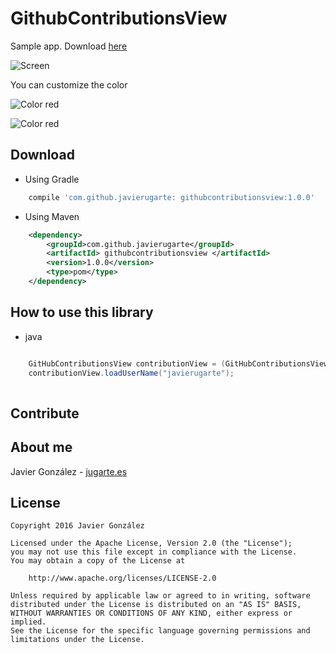 GithubContributionsView
=======


Sample app. Download [here](https://raw.githubusercontent.com/javierugarte/GithubContributionsView/master/resources/apk/sample_debug.apk)

![Screen](https://raw.githubusercontent.com/javierugarte/GithubContributionsView/master/resources/images/screen_app.png)

You can customize the color

![Color red](https://raw.githubusercontent.com/javierugarte/GithubContributionsView/master/resources/images/red.png)

![Color red](https://raw.githubusercontent.com/javierugarte/GithubContributionsView/master/resources/images/blue.png)

## Download


- Using Gradle

```groovy
    compile 'com.github.javierugarte: githubcontributionsview:1.0.0'
```

- Using Maven

```xml
    <dependency>
        <groupId>com.github.javierugarte</groupId>
        <artifactId> githubcontributionsview </artifactId>
        <version>1.0.0</version>
        <type>pom</type>
    </dependency>
```


## How to use this library


- java

```java

	GitHubContributionsView contributionView = (GitHubContributionsView) findViewById(R.id.github_contributions_view);
    contributionView.loadUserName("javierugarte");
	
```

## Contribute

## About me
Javier González - [jugarte.es](http://jugarte.es)

## License

```
Copyright 2016 Javier González

Licensed under the Apache License, Version 2.0 (the "License");
you may not use this file except in compliance with the License.
You may obtain a copy of the License at

    http://www.apache.org/licenses/LICENSE-2.0

Unless required by applicable law or agreed to in writing, software
distributed under the License is distributed on an "AS IS" BASIS,
WITHOUT WARRANTIES OR CONDITIONS OF ANY KIND, either express or implied.
See the License for the specific language governing permissions and
limitations under the License.
```

